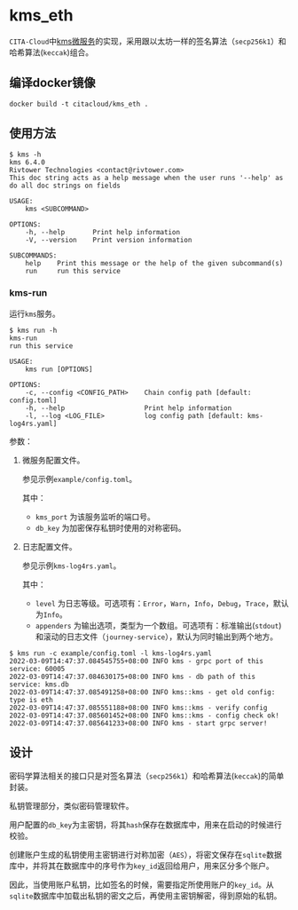 # kms_eth
`CITA-Cloud`中[kms微服务](https://github.com/cita-cloud/cita_cloud_proto/blob/master/protos/kms.proto)的实现，采用跟以太坊一样的签名算法（`secp256k1`）和哈希算法(`keccak`)组合。
## 编译docker镜像
```
docker build -t citacloud/kms_eth .
```
## 使用方法

```
$ kms -h       
kms 6.4.0
Rivtower Technologies <contact@rivtower.com>
This doc string acts as a help message when the user runs '--help' as do all doc strings on fields

USAGE:
    kms <SUBCOMMAND>

OPTIONS:
    -h, --help       Print help information
    -V, --version    Print version information

SUBCOMMANDS:
    help    Print this message or the help of the given subcommand(s)
    run     run this service
```

### kms-run

运行`kms`服务。

```
$ kms run -h
kms-run 
run this service

USAGE:
    kms run [OPTIONS]

OPTIONS:
    -c, --config <CONFIG_PATH>    Chain config path [default: config.toml]
    -h, --help                    Print help information
    -l, --log <LOG_FILE>          log config path [default: kms-log4rs.yaml]
```

参数：
1. 微服务配置文件。

    参见示例`example/config.toml`。

    其中：
    * `kms_port` 为该服务监听的端口号。
    * `db_key` 为加密保存私钥时使用的对称密码。
2. 日志配置文件。

    参见示例`kms-log4rs.yaml`。

    其中：

    * `level` 为日志等级。可选项有：`Error`，`Warn`，`Info`，`Debug`，`Trace`，默认为`Info`。
    * `appenders` 为输出选项，类型为一个数组。可选项有：标准输出(`stdout`)和滚动的日志文件（`journey-service`），默认为同时输出到两个地方。

```
$ kms run -c example/config.toml -l kms-log4rs.yaml
2022-03-09T14:47:37.084545755+08:00 INFO kms - grpc port of this service: 60005
2022-03-09T14:47:37.084630175+08:00 INFO kms - db path of this service: kms.db
2022-03-09T14:47:37.085491258+08:00 INFO kms::kms - get old config: type is eth
2022-03-09T14:47:37.085551188+08:00 INFO kms::kms - verify config
2022-03-09T14:47:37.085601452+08:00 INFO kms::kms - config check ok!
2022-03-09T14:47:37.085641233+08:00 INFO kms - start grpc server!
```

## 设计

密码学算法相关的接口只是对签名算法（`secp256k1`）和哈希算法(`keccak`)的简单封装。

私钥管理部分，类似密码管理软件。

用户配置的`db_key`为主密钥，将其`hash`保存在数据库中，用来在启动的时候进行校验。

创建账户生成的私钥使用主密钥进行对称加密（`AES`），将密文保存在`sqlite`数据库中，并将其在数据库中的序号作为`key_id`返回给用户，用来区分多个账户。

因此，当使用账户私钥，比如签名的时候，需要指定所使用账户的`key_id`。从`sqlite`数据库中加载出私钥的密文之后，再使用主密钥解密，得到原始的私钥。
